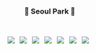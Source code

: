 <!-- ### Hi there 👋

<!--
**oliverpark999/oliverpark999** is a ✨ _special_ ✨ repository because its `README.md` (this file) appears on your GitHub profile.

Here are some ideas to get you started:

- 🔭 I’m currently working on ...
- 🌱 I’m currently learning ...
- 👯 I’m looking to collaborate on ...
- 🤔 I’m looking for help with ...
- 💬 Ask me about ...
- 📫 How to reach me: ...
- 😄 Pronouns: ...
- ⚡ Fun fact: ...
-->
<h3 align="center"><b>👋 Seoul Park 👋</b></h3>
</br>
<p align="center">
<img src="https://img.shields.io/badge/Amazon-FF9900?style=flat-square&logo=Amazon&logoColor=ffffff"/></a> &nbsp
<img src="https://img.shields.io/badge/Amazon AWS-232F3E?style=flat-square&logo=Amazon%20AWS&logoColor=white"/></a> &nbsp
<img src="https://img.shields.io/badge/Microsoft Azure-0078D4?style=flat-square&logo=Microsoft Azure&logoColor=white"/></a> &nbsp
<img src="https://img.shields.io/badge/IBM Cloud-1261FE?style=flat-square&logo=IBM Cloud&logoColor=white"/></a> &nbsp
<img src="https://img.shields.io/badge/Linux-FCC624?style=flat-square&logo=Linux&logoColor=black"/></a> &nbsp
<img src="https://img.shields.io/badge/Terraform-blueviolet?style=flat&logo=Terraform&logoColor=ffffff"/></a> &nbsp
<!-- <img src="https://img.shields.io/badge/Python-3776AB?style=flat&logo=Python&logoColor=ffffff"/></a> &nbsp 
<img src="https://img.shields.io/badge/Docker-blue?style=flat-square&logo=Docker&logoColor=white"/></a> &nbsp -->
<img src="https://img.shields.io/badge/Kubernetes-326CE5?style=flat-square&logo=Kubernetes&logoColor=white"/></a> &nbsp </p>

